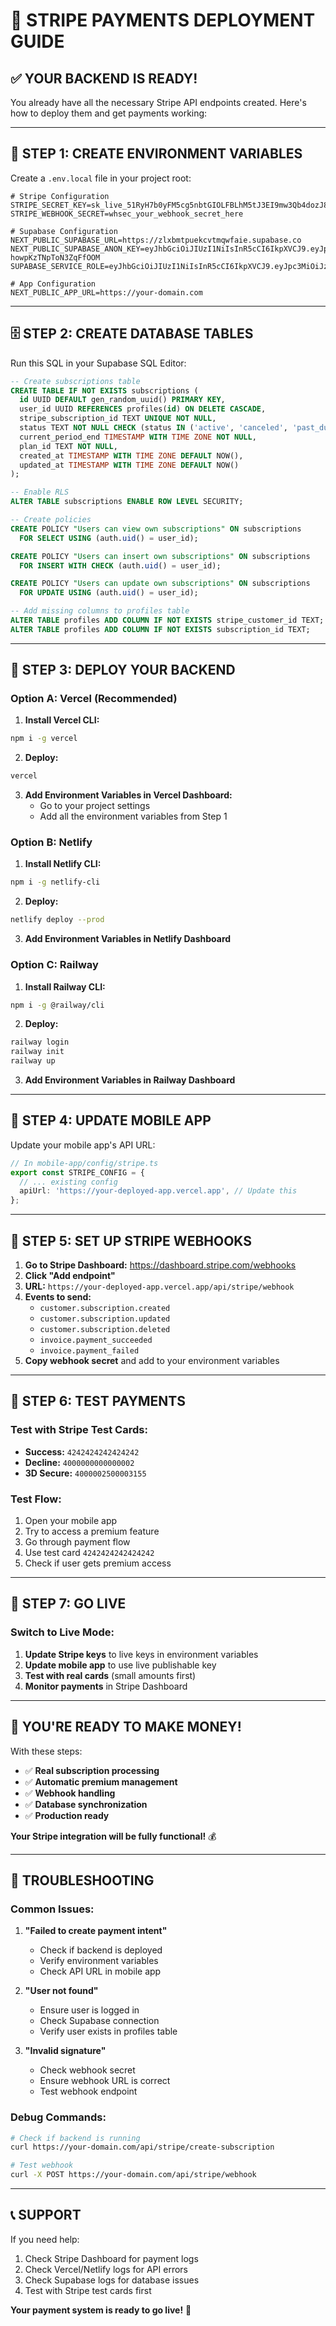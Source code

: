 # 🚀 **STRIPE PAYMENTS DEPLOYMENT GUIDE**

## ✅ **YOUR BACKEND IS READY!**

You already have all the necessary Stripe API endpoints created. Here's how to deploy them and get payments working:

---

## 🔧 **STEP 1: CREATE ENVIRONMENT VARIABLES**

Create a `.env.local` file in your project root:

```env
# Stripe Configuration
STRIPE_SECRET_KEY=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
STRIPE_WEBHOOK_SECRET=whsec_your_webhook_secret_here

# Supabase Configuration
NEXT_PUBLIC_SUPABASE_URL=https://zlxbmtpuekcvtmqwfaie.supabase.co
NEXT_PUBLIC_SUPABASE_ANON_KEY=eyJhbGciOiJIUzI1NiIsInR5cCI6IkpXVCJ9.eyJpc3MiOiJzdXBhYmFzZSIsInJlZiI6InpseGJtdHB1ZWtjdnRtcXdmYWllIiwicm9sZSI6ImFub24iLCJpYXQiOjE3NTUyNjk4NzYsImV4cCI6MjA3MDg0NTg3Nn0.ajCrljPdh6OiP93GIl5BmV-howpKzTNpToN3ZqFfOOM
SUPABASE_SERVICE_ROLE=eyJhbGciOiJIUzI1NiIsInR5cCI6IkpXVCJ9.eyJpc3MiOiJzdXBhYmFzZSIsInJlZiI6InpseGJtdHB1ZWtjdnRtcXdmYWllIiwicm9sZSI6InNlcnZpY2Vfcm9sZSIsImlhdCI6MTc1NTI2OTg3NiwiZXhwIjoyMDcwODQ1ODc2fQ._gHu3FB_jAe51_13gSZ0ZzJrGasawRe5VmDyLLjbI2E

# App Configuration
NEXT_PUBLIC_APP_URL=https://your-domain.com
```

---

## 🗄️ **STEP 2: CREATE DATABASE TABLES**

Run this SQL in your Supabase SQL Editor:

```sql
-- Create subscriptions table
CREATE TABLE IF NOT EXISTS subscriptions (
  id UUID DEFAULT gen_random_uuid() PRIMARY KEY,
  user_id UUID REFERENCES profiles(id) ON DELETE CASCADE,
  stripe_subscription_id TEXT UNIQUE NOT NULL,
  status TEXT NOT NULL CHECK (status IN ('active', 'canceled', 'past_due', 'unpaid')),
  current_period_end TIMESTAMP WITH TIME ZONE NOT NULL,
  plan_id TEXT NOT NULL,
  created_at TIMESTAMP WITH TIME ZONE DEFAULT NOW(),
  updated_at TIMESTAMP WITH TIME ZONE DEFAULT NOW()
);

-- Enable RLS
ALTER TABLE subscriptions ENABLE ROW LEVEL SECURITY;

-- Create policies
CREATE POLICY "Users can view own subscriptions" ON subscriptions
  FOR SELECT USING (auth.uid() = user_id);

CREATE POLICY "Users can insert own subscriptions" ON subscriptions
  FOR INSERT WITH CHECK (auth.uid() = user_id);

CREATE POLICY "Users can update own subscriptions" ON subscriptions
  FOR UPDATE USING (auth.uid() = user_id);

-- Add missing columns to profiles table
ALTER TABLE profiles ADD COLUMN IF NOT EXISTS stripe_customer_id TEXT;
ALTER TABLE profiles ADD COLUMN IF NOT EXISTS subscription_id TEXT;
```

---

## 🚀 **STEP 3: DEPLOY YOUR BACKEND**

### **Option A: Vercel (Recommended)**

1. **Install Vercel CLI:**
```bash
npm i -g vercel
```

2. **Deploy:**
```bash
vercel
```

3. **Add Environment Variables in Vercel Dashboard:**
   - Go to your project settings
   - Add all the environment variables from Step 1

### **Option B: Netlify**

1. **Install Netlify CLI:**
```bash
npm i -g netlify-cli
```

2. **Deploy:**
```bash
netlify deploy --prod
```

3. **Add Environment Variables in Netlify Dashboard**

### **Option C: Railway**

1. **Install Railway CLI:**
```bash
npm i -g @railway/cli
```

2. **Deploy:**
```bash
railway login
railway init
railway up
```

3. **Add Environment Variables in Railway Dashboard**

---

## 🔗 **STEP 4: UPDATE MOBILE APP**

Update your mobile app's API URL:

```typescript
// In mobile-app/config/stripe.ts
export const STRIPE_CONFIG = {
  // ... existing config
  apiUrl: 'https://your-deployed-app.vercel.app', // Update this
};
```

---

## 🎣 **STEP 5: SET UP STRIPE WEBHOOKS**

1. **Go to Stripe Dashboard:** https://dashboard.stripe.com/webhooks
2. **Click "Add endpoint"**
3. **URL:** `https://your-deployed-app.vercel.app/api/stripe/webhook`
4. **Events to send:**
   - `customer.subscription.created`
   - `customer.subscription.updated`
   - `customer.subscription.deleted`
   - `invoice.payment_succeeded`
   - `invoice.payment_failed`
5. **Copy webhook secret** and add to your environment variables

---

## 🧪 **STEP 6: TEST PAYMENTS**

### **Test with Stripe Test Cards:**

- **Success:** `4242424242424242`
- **Decline:** `4000000000000002`
- **3D Secure:** `4000002500003155`

### **Test Flow:**
1. Open your mobile app
2. Try to access a premium feature
3. Go through payment flow
4. Use test card `4242424242424242`
5. Check if user gets premium access

---

## 🎯 **STEP 7: GO LIVE**

### **Switch to Live Mode:**
1. **Update Stripe keys** to live keys in environment variables
2. **Update mobile app** to use live publishable key
3. **Test with real cards** (small amounts first)
4. **Monitor payments** in Stripe Dashboard

---

## 🎉 **YOU'RE READY TO MAKE MONEY!**

With these steps:
- ✅ **Real subscription processing**
- ✅ **Automatic premium management**
- ✅ **Webhook handling**
- ✅ **Database synchronization**
- ✅ **Production ready**

**Your Stripe integration will be fully functional!** 💰

---

## 🔧 **TROUBLESHOOTING**

### **Common Issues:**

1. **"Failed to create payment intent"**
   - Check if backend is deployed
   - Verify environment variables
   - Check API URL in mobile app

2. **"User not found"**
   - Ensure user is logged in
   - Check Supabase connection
   - Verify user exists in profiles table

3. **"Invalid signature"**
   - Check webhook secret
   - Ensure webhook URL is correct
   - Test webhook endpoint

### **Debug Commands:**
```bash
# Check if backend is running
curl https://your-domain.com/api/stripe/create-subscription

# Test webhook
curl -X POST https://your-domain.com/api/stripe/webhook
```

---

## 📞 **SUPPORT**

If you need help:
1. Check Stripe Dashboard for payment logs
2. Check Vercel/Netlify logs for API errors
3. Check Supabase logs for database issues
4. Test with Stripe test cards first

**Your payment system is ready to go live!** 🚀


